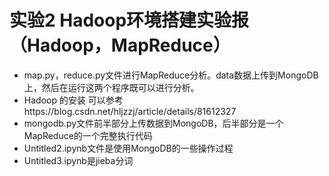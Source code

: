 # 实验2 Hadoop环境搭建实验报（Hadoop，MapReduce）

- map.py，reduce.py文件进行MapReduce分析。data数据上传到MongoDB上，然后在运行这两个程序既可以进行分析。
- Hadoop 的安装 可以参考https://blog.csdn.net/hljzzj/article/details/81612327
- mongodb.py文件前半部分上传数据到MongoDB，后半部分是一个MapReduce的一个完整执行代码
- Untitled2.ipynb文件是使用MongoDB的一些操作过程
- Untitled3.ipynb是jieba分词